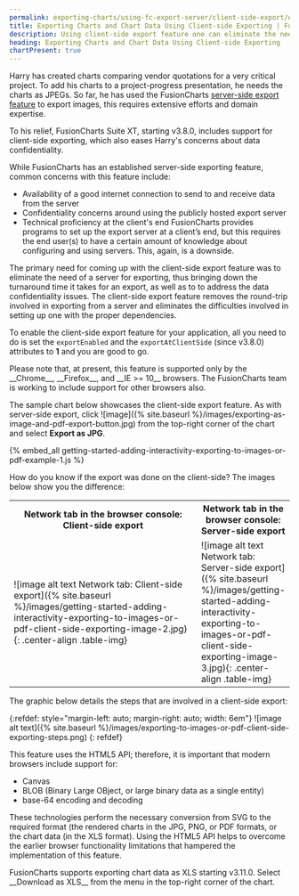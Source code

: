 ```yaml
---
permalink: exporting-charts/using-fc-export-server/client-side-export/exporting-charts-and-chart-data-using-client-side-exporting.html
title: Exporting Charts and Chart Data Using Client-side Exporting | FusionCharts
description: Using client-side export feature one can eliminate the need of a server for exporting thus bringing down the turnaround time it takes for an export
heading: Exporting Charts and Chart Data Using Client-side Exporting
chartPresent: true
---
```


Harry has created charts comparing vendor quotations for a very critical project. To add his charts to a project-progress presentation, he needs the charts as JPEGs. So far, he has used the FusionCharts [server-side export feature](/exporting-charts/using-fc-export-server/exporting-charts-as-image-and-pdf) to export images, this requires extensive efforts and domain expertise. 

To his relief, FusionCharts Suite XT, starting v3.8.0, includes support for client-side exporting, which also eases Harry's concerns about data confidentiality.

While FusionCharts has an established server-side exporting feature, common concerns with this feature include:

* Availability of a good internet connection to send to and receive data from the server
* Confidentiality concerns around using the publicly hosted export server 
* Technical proficiency at the client's end 
FusionCharts provides programs to set up the export server at a client’s end, but this requires the end user(s) to have a certain amount of knowledge about configuring and using servers. This, again, is a downside. 

The primary need for coming up with the client-side export feature  was to eliminate the need of a server for exporting, thus bringing down the turnaround time it takes for an export, as well as to to address the data confidentiality issues. The client-side export feature removes the round-trip involved in exporting from a  server and eliminates the difficulties involved in setting up one with the proper dependencies.

To enable the client-side export feature for your application, all you need to do is set the `exportEnabled` and the `exportAtClientSide` (since v3.8.0) attributes to __1__ and you are good to go.

<p class="text-info">
Please note that, at present, this feature is supported only by the __Chrome__,  __Firefox__, and __IE >= 10__ browsers. The FusionCharts team is working to include support for other browsers also.
</p>

The sample chart below showcases the client-side export feature. As with server-side export, click ![image]({% site.baseurl %}/images/exporting-as-image-and-pdf-export-button.jpg) from the top-right corner of the chart and select __Export as JPG__.

{% embed_all getting-started-adding-interactivity-exporting-to-images-or-pdf-example-1.js %}

How do you know if the export was done on the client-side? The images below show you the difference:

<table>
	<tr>
		<th style="width: 90%; "> <center> Network tab in the browser console: Client-side export </center> </th>
		<th style="width: 90%"> <center> Network tab in the browser console: Server-side export </center> </th>		
	</tr>
	<tr>
		<td style="width: 90"> ![image alt text Network tab: Client-side export]({% site.baseurl %}/images/getting-started-adding-interactivity-exporting-to-images-or-pdf-client-side-exporting-image-2.jpg){: .center-align .table-img} </td>
		<td style="width: 90%"> ![image alt text Network tab: Server-side export]({% site.baseurl %}/images/getting-started-adding-interactivity-exporting-to-images-or-pdf-client-side-exporting-image-3.jpg){: .center-align .table-img} </td>
	</tr>
</table>

The graphic below details the steps that are involved in a client-side export:

{:refdef: style="margin-left: auto; margin-right: auto; width: 6em"}
![image alt text]({% site.baseurl %}/images/exporting-to-images-or-pdf-client-side-exporting-steps.png)
{: refdef}

This feature uses the HTML5 API; therefore, it is important that modern browsers include support for:

* Canvas
* BLOB (Binary Large OBject, or large binary data as a single entity)
* base-64 encoding and decoding

These technologies perform the necessary conversion from SVG to the required format (the rendered charts in the JPG, PNG, or PDF formats, or the chart data (in the XLS format). Using the HTML5 API helps to overcome the earlier browser functionality limitations that hampered the implementation of this feature.

<p class="text-info"> FusionCharts supports exporting chart data as XLS starting v3.11.0. Select __Download as XLS__ from the menu in the top-right corner of the chart. </p>
